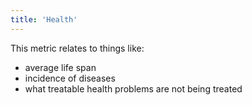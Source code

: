 ```yaml
---
title: 'Health'
---
```


This metric relates to things like:

* average life span
* incidence of diseases
* what treatable health problems are not being treated
